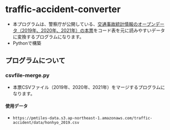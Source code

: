 # traffic-accident-converter
- 本プログラムは、警察庁が公開している、[交通事故統計情報のオープンデータ（2019年、2020年、2021年）の本票](https://www.npa.go.jp/publications/statistics/koutsuu/opendata/index_opendata.html)をコード表を元に読みやすいデータに変換するプログラムになります。
- Pythonで構築

## プログラムについて
### csvfile-merge.py
- 本票CSVファイル（2019年、2020年、2021年）をマージするプログラムになります。
#### 使用データ
- `https://pmtiles-data.s3.ap-northeast-1.amazonaws.com/traffic-accident/data/honhyo_2019.csv`
